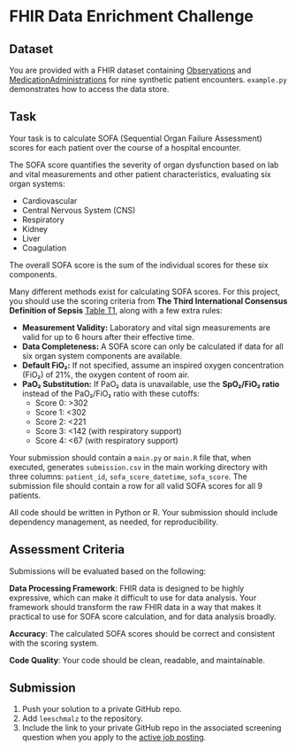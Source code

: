 # FHIR Data Enrichment Challenge

## Dataset
You are provided with a FHIR dataset containing [Observations](https://build.fhir.org/observation.html) and [MedicationAdministrations](https://build.fhir.org/medicationadministration.html) for nine synthetic patient encounters. `example.py` demonstrates how to access the data store. 

## Task
Your task is to calculate SOFA (Sequential Organ Failure Assessment) scores for each patient over the course of a hospital encounter.  

The SOFA score quantifies the severity of organ dysfunction based on lab and vital measurements and other patient characteristics, evaluating six organ systems:  
- Cardiovascular  
- Central Nervous System (CNS)  
- Respiratory  
- Kidney  
- Liver  
- Coagulation  

The overall SOFA score is the sum of the individual scores for these six components.

Many different methods exist for calculating SOFA scores. For this project, you should use the scoring criteria from **The Third International Consensus Definition of Sepsis** [Table T1](https://pmc.ncbi.nlm.nih.gov/articles/PMC4968574/table/T1/), along with a few extra rules:

- **Measurement Validity:** Laboratory and vital sign measurements are valid for up to 6 hours after their effective time.  
- **Data Completeness:** A SOFA score can only be calculated if data for all six organ system components are available.  
- **Default FiO₂:** If not specified, assume an inspired oxygen concentration (FiO₂) of 21%, the oxygen content of room air.  
- **PaO₂ Substitution:** If PaO₂ data is unavailable, use the **SpO₂/FiO₂ ratio** instead of the PaO₂/FiO₂ ratio with these cutoffs:  
  - Score 0: >302  
  - Score 1: <302  
  - Score 2: <221  
  - Score 3: <142 (with respiratory support)  
  - Score 4: <67 (with respiratory support)

Your submission should contain a `main.py` or `main.R` file that, when executed, generates `submission.csv` in the main working directory with three columns: `patient_id`, `sofa_score_datetime`, `sofa_score`. The submission file should contain a row for all valid SOFA scores for all 9 patients.

All code should be written in Python or R. Your submission should include dependency management, as needed, for reproducibility.

## Assessment Criteria
Submissions will be evaluated based on the following:

**Data Processing Framework**: FHIR data is designed to be highly expressive, which can make it difficult to use for data analysis. Your framework should transform the raw FHIR data in a way that makes it practical to use for SOFA score calculation, and for data analysis broadly.

**Accuracy**: The calculated SOFA scores should be correct and consistent with the scoring system.

**Code Quality**: Your code should be clean, readable, and maintainable.


## Submission
1. Push your solution to a private GitHub repo.
2. Add `leeschmalz` to the repository.
3. Include the link to your private GitHub repo in the associated screening question when you apply to the [active job posting](https://www.todo.com).
